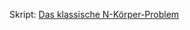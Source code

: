 Skript: [Das klassische N-Körper-Problem][1]

  [1]: (http://www.tat.physik.uni-tuebingen.de/~kley/lehre/cp-prakt/projekte/projekt-speith.pdf)
